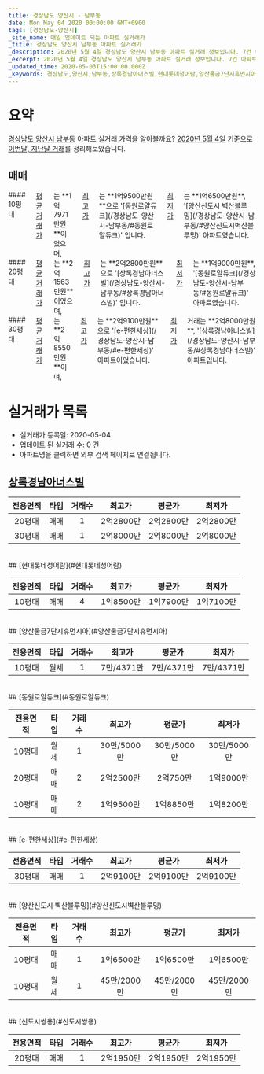 ```yaml
---
title: 경상남도 양산시 - 남부동
date: Mon May 04 2020 00:00:00 GMT+0900
tags: [경상남도-양산시]
_site_name: 매일 업데이트 되는 아파트 실거래가
_title: 경상남도 양산시 남부동 아파트 실거래가
_description: 2020년 5월 4일 경상남도 양산시 남부동 아파트 실거래 정보입니다. 7건 아파트 정보가 있습니다.
_excerpt: 2020년 5월 4일 경상남도 양산시 남부동 아파트 실거래 정보입니다. 7건 아파트 정보가 있습니다.
_updated_time: 2020-05-03T15:00:00.000Z
_keywords: 경상남도,양산시,남부동,상록경남아너스빌,현대롯데청어람,양산물금7단지휴먼시아,동원로얄듀크,e-편한세상,양산신도시 벽산블루밍,신도시쌍용
---
```





# 요약
<ins>경상남도 양산시 남부동</ins> 아파트 실거래 가격을 알아볼까요? <ins>2020년 5월 4일</ins> 기준으로 <ins>이번달, 지난달 거래</ins>를 정리해보았습니다.

## 매매
<div class="container">
<div class="six columns" markdown="1">
#### 10평대
<ins>평균 거래가</ins>는 **1억7971만원**이었으며, <ins>최고가</ins>는 **1억9500만원**으로 '[동원로얄듀크](/경상남도-양산시-남부동/#동원로얄듀크)' 입니다. <ins>최저가</ins>는 **1억6500만원**, '[양산신도시 벽산블루밍](/경상남도-양산시-남부동/#양산신도시벽산블루밍)' 아파트였습니다.
</div>
<div class="six columns" markdown="1">
#### 20평대
<ins>평균 거래가</ins>는 **2억1563만원**이었으며, <ins>최고가</ins>는 **2억2800만원**으로 '[상록경남아너스빌](/경상남도-양산시-남부동/#상록경남아너스빌)' 입니다. <ins>최저가</ins>는 **1억9000만원**, '[동원로얄듀크](/경상남도-양산시-남부동/#동원로얄듀크)' 아파트였습니다.
</div>
</div>
<div class="container">
<div class="twelve columns" markdown="1">
#### 30평대
<ins>평균 거래가</ins>는 **2억8550만원**이며, <ins>최고가</ins>는 **2억9100만원**으로 '[e-편한세상](/경상남도-양산시-남부동/#e-편한세상)' 아파트이었습니다. <ins>최저가</ins> 거래는 **2억8000만원**, '[상록경남아너스빌](/경상남도-양산시-남부동/#상록경남아너스빌)' 아파트입니다.
</div>
</div>



# 실거래가 목록
- 실거래가 등록일: 2020-05-04
- 업데이트 된 실거래 수: 0 건
- 아파트명을 클릭하면 외부 검색 페이지로 연결됩니다.

## [상록경남아너스빌](#상록경남아너스빌)

|전용면적|타입|거래수|최고가|평균가|최저가|
|:---:|:---:|:---:|:---:|:---:|:---:|
|20평대|<span class="deal-type-1">매매</span>|1|2억2800만|2억2800만|2억2800만|
|30평대|<span class="deal-type-1">매매</span>|1|2억8000만|2억8000만|2억8000만|

<br/>
## [현대롯데청어람](#현대롯데청어람)

|전용면적|타입|거래수|최고가|평균가|최저가|
|:---:|:---:|:---:|:---:|:---:|:---:|
|10평대|<span class="deal-type-1">매매</span>|4|1억8500만|1억7900만|1억7100만|

<br/>
## [양산물금7단지휴먼시아](#양산물금7단지휴먼시아)

|전용면적|타입|거래수|최고가|평균가|최저가|
|:---:|:---:|:---:|:---:|:---:|:---:|
|10평대|<span class="deal-type-3">월세</span>|1|7만/4371만|7만/4371만|7만/4371만|

<br/>
## [동원로얄듀크](#동원로얄듀크)

|전용면적|타입|거래수|최고가|평균가|최저가|
|:---:|:---:|:---:|:---:|:---:|:---:|
|10평대|<span class="deal-type-3">월세</span>|1|30만/5000만|30만/5000만|30만/5000만|
|20평대|<span class="deal-type-1">매매</span>|2|2억2500만|2억750만|1억9000만|
|10평대|<span class="deal-type-1">매매</span>|2|1억9500만|1억8850만|1억8200만|

<br/>
## [e-편한세상](#e-편한세상)

|전용면적|타입|거래수|최고가|평균가|최저가|
|:---:|:---:|:---:|:---:|:---:|:---:|
|30평대|<span class="deal-type-1">매매</span>|1|2억9100만|2억9100만|2억9100만|

<br/>
## [양산신도시 벽산블루밍](#양산신도시벽산블루밍)

|전용면적|타입|거래수|최고가|평균가|최저가|
|:---:|:---:|:---:|:---:|:---:|:---:|
|10평대|<span class="deal-type-1">매매</span>|1|1억6500만|1억6500만|1억6500만|
|10평대|<span class="deal-type-3">월세</span>|1|45만/2000만|45만/2000만|45만/2000만|

<br/>
## [신도시쌍용](#신도시쌍용)

|전용면적|타입|거래수|최고가|평균가|최저가|
|:---:|:---:|:---:|:---:|:---:|:---:|
|20평대|<span class="deal-type-1">매매</span>|1|2억1950만|2억1950만|2억1950만|

<br/>



